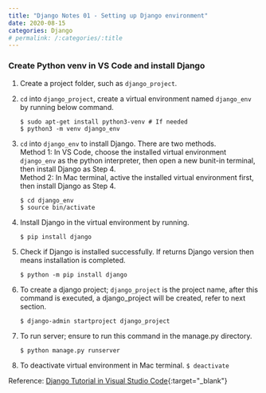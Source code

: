 ```yaml
---
title: "Django Notes 01 - Setting up Django environment"
date: 2020-08-15
categories: Django
# permalink: /:categories/:title
---
```


### Create Python venv in VS Code and install Django

1.  Create a project folder, such as `django_project`.
2.  `cd` into `django_project`, create a virtual environment named `django_env` by running below command.

    ```
    $ sudo apt-get install python3-venv # If needed
    $ python3 -m venv django_env
    ```

3.  `cd` into `django_env` to install Django. There are two methods.  
    Method 1: In VS Code, choose the installed virtual environment `django_env` as the python interpreter, then open a new bunit-in terminal, then install Django as Step 4.  
    Method 2: In Mac terminal, active the installed virtual environment first, then install Django as Step 4.

    ```
    $ cd django_env
    $ source bin/activate
    ```

4.  Install Django in the virtual environment by running.

    ```
    $ pip install django
    ```

5.  Check if Django is installed successfully. If returns Django version then means installation is completed.

    ```
    $ python -m pip install django
    ```

6.  To create a django project; `django_project` is the project name, after this command is executed, a django_project will be created, refer to next section.

    ```
    $ django-admin startproject django_project
    ```

7.  To run server; ensure to run this command in the manage.py directory.

    ```
    $ python manage.py runserver
    ```

8.  To deactivate virtual environment in Mac terminal.
    `$ deactivate`

Reference: [Django Tutorial in Visual Studio Code](https://code.visualstudio.com/docs/python/tutorial-django){:target="\_blank"}
